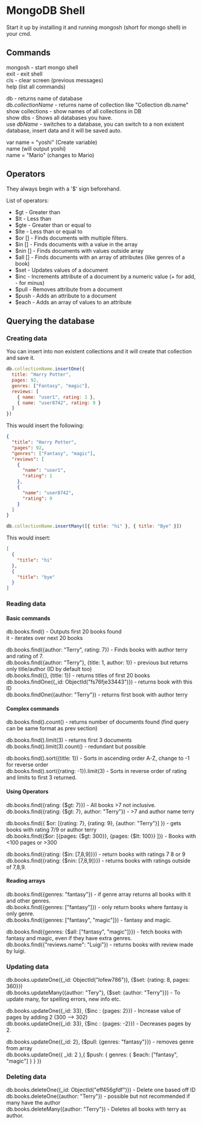 # MongoDB Shell  

Start it up by installing it and running mongosh (short for mongo shell) in your cmd.  

## Commands  
mongosh - start mongo shell  
exit - exit shell  
cls - clear screen (previous messages)  
help (list all commands)  

db - returns name of database  
db.*collectionName* - returns name of collection like "Collection db.name"  
show collections - show names of all collections in DB  
show dbs - Shows all databases you have.  
use *dbName* - switches to a database, you can switch to a non existent database, insert data and it will be saved auto.  

var name = "yoshi" (Create variable)  
name (will output yoshi)  
name = "Mario" (changes to Mario)  

## Operators  
They always begin with a '$' sign beforehand.  

List of operators:  

- $gt - Greater than  
- $lt - Less than  
- $gte - Greater than or equal to  
- $lte - Less than or equal to  
- $or [] - Finds documents with multiple filters.  
- $in [] - Finds documents with a value in the array  
- $nin [] - Finds documents with values outside array  
- $all [] - Finds documents with an array of attributes (like genres of a book)  
- $set - Updates values of a document  
- $inc - Increments attribute of a document by a numeric value (+ for add, - for minus)  
- $pull - Removes attribute from a document  
- $push - Adds an attribute to a document  
- $each - Adds an array of values to an attribute  

## Querying the database  

### Creating data  
You can insert into non existent collections and it will create that collection and save it.  

```js
db.collectionName.insertOne({
  title: "Harry Potter",
  pages: 92,
  genres: ["Fantasy", "magic"],
  reviews: [
    { name: "user1", rating: 1 },
    { name: "user8742", rating: 9 }
  ]
})
```

This would insert the following:  

```json
{
  "title": "Harry Potter",
  "pages": 92,
  "genres": ["Fantasy", "magic"],
  "reviews": [
    {
      "name": "user1",
      "rating": 1
    },
    {
      "name": "user8742",
      "rating": 9
    }
  ]
}
```

```js
db.collectionName.insertMany([{ title: "hi" }, { title: "Bye" }])
```

This would insert:  

```json
[
  {
    "title": "hi"
  },
  {
    "title": "bye"
  }
]
```

### Reading data  

#### Basic commands  
db.books.find() - Outputs first 20 books found  
it - iterates over next 20 books  

db.books.find({author: "Terry", rating: 7}) - Finds books with author terry and rating of 7.  
db.books.find({author: "Terry"}, {title: 1, author: 1}) - previous but returns only title/author (ID by default too)  
db.books.find({}, {title: 1}) - returns titles of first 20 books  
db.books.findOne({_id: ObjectId("fs76fje33443")}) - returns book with this ID  
db.books.findOne({author: "Terry"}) - returns first book with author terry  

#### Complex commands  
db.books.find().count() - returns number of documents found (find query can be same format as prev section)  

db.books.find().limit(3) - returns first 3 documents  
db.books.find().limit(3).count() - redundant but possible  

db.books.find().sort({title: 1}) - Sorts in ascending order A-Z, change to -1 for reverse order  
db.books.find().sort({rating: -1}).limit(3) - Sorts in reverse order of rating and limits to first 3 returned.  

#### Using Operators  
db.books.find({rating: {$gt: 7}}) - All books >7 not inclusive.  
db.books.find({rating: {$gt: 7}, author: "Terry"}) - >7 and author name terry  

db.books.find({ $or: [{rating: 7}, {rating: 9}, {author: "Terry"}] }) - gets books with rating 7/9 or author terry  
db.books.find({$or: [{pages: {$gt: 300}}, {pages: {$lt: 100}} ]}) - Books with <100 pages or >300  

db.books.find({rating: {$in: [7,8,9]}}) - return books with ratings 7 8 or 9  
db.books.find({rating: {$nin: [7,8,9]}}) - returns books with ratings outside of 7,8,9.  

#### Reading arrays  
db.books.find({genres: "fantasy"}) - if genre array returns all books with it and other genres.  
db.books.find({genres: ["fantasy"]}) - only return books where fantasy is only genre.  
db.books.find({genres: ["fantasy", "magic"]}) - fantasy and magic.  

db.books.find({genres: {$all: ["fantasy", "magic"]}}) - fetch books with fantasy and magic, even if they have extra genres.  
db.books.find({"reviews.name": "Luigi"}) - returns books with review made by luigi.  

### Updating data  
db.books.updateOne({_id: ObjectId("lofew786")}, {$set: {rating: 8, pages: 360}})  
db.books.updateMany({author: "Tery"}, {$set: {author: "Terry"}}) - To update many, for spelling errors, new info etc.  

db.books.updateOne({_id: 33}, {$inc : {pages: 2}}) - Increase value of pages by adding 2 (300 --> 302)  
db.books.updateOne({_id: 33}, {$inc : {pages: -2}}) - Decreases pages by 2.  

db.books.updateOne({_id: 2}, {$pull: {genres: "fantasy"}}) - removes genre from array  
db.books.updateOne({ _id: 2 },{ $push: { genres: { $each: ["fantasy", "magic"] } } })


### Deleting data  
db.books.deleteOne({_id: ObjectId("eff456gfdf")}) - Delete one based off ID  
db.books.deleteOne({author: "Terry"}) - possible but not recommended if many have the author  
db.books.deleteMany({author: "Terry"}) - Deletes all books with terry as author.  




